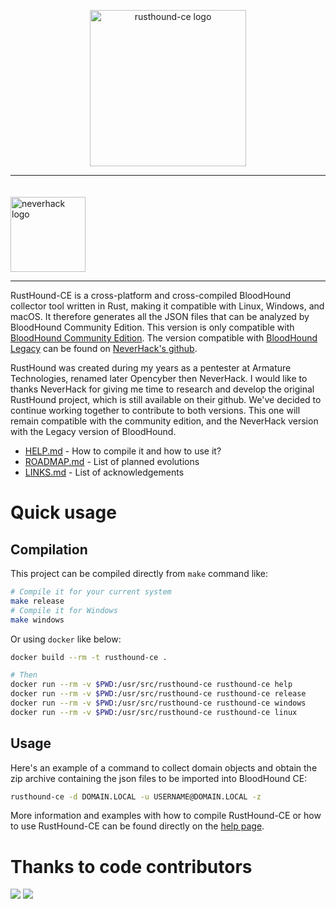<p align="center">
    <picture>
        <source media="(prefers-color-scheme: dark)" srcset="https://github.com/g0h4n/RustHound-CE/raw/main/img/rusthoundce-transparent-dark-theme.png">
        <source media="(prefers-color-scheme: light)" srcset="https://github.com/g0h4n/RustHound-CE/raw/main/img/rusthoundce-transparent-light-theme.png">
        <img src="https://github.com/g0h4n/RustHound-CE/raw/main/img/rusthoundce-transparent-dark-theme.png" alt="rusthound-ce logo" width='250' />
    </picture>
</p>

<hr />

<p align="left">
    <a href="https://neverhack.com/" >
    <picture>
        <source media="(prefers-color-scheme: dark)" srcset="https://github.com/g0h4n/RustHound-CE/raw/main/img/neverhack-transparent-dark-theme.svg">
        <source media="(prefers-color-scheme: light)" srcset="https://github.com/g0h4n/RustHound-CE/raw/main/img/neverhack-transparent-light-theme.svg">
        <img src="https://github.com/g0h4n/RustHound-CE/raw/main/img/neverhack-transparent-dark-theme.svg" alt="neverhack logo" width='120' style="margin-right: 15px; margin-top: 20px;" />
    </picture>
    </a>
</p>

<hr />

RustHound-CE is a cross-platform and cross-compiled BloodHound collector tool written in Rust, making it compatible with Linux, Windows, and macOS. It therefore generates all the JSON files that can be analyzed by BloodHound Community Edition. This version is only compatible with [BloodHound Community Edition](https://github.com/SpecterOps/BloodHound). The version compatible with [BloodHound Legacy](https://github.com/BloodHoundAD/BloodHound) can be found on [NeverHack's github](https://github.com/NH-RED-TEAM/RustHound).

RustHound was created during my years as a pentester at Armature Technologies, renamed later Opencyber then NeverHack. I would like to thanks NeverHack for giving me time to research and develop the original RustHound project, which is still available on their github. We've decided to continue working together to contribute to both versions. This one will remain compatible with the community edition, and the NeverHack version with the Legacy version of BloodHound.

- [HELP.md](HELP.md) - How to compile it and how to use it?
- [ROADMAP.md](ROADMAP.md) - List of planned evolutions
- [LINKS.md](LINKS.md) - List of acknowledgements

# Quick usage

## Compilation

This project can be compiled directly from `make` command like:

```bash
# Compile it for your current system
make release
# Compile it for Windows
make windows
```

Or using `docker` like below:

```bash
docker build --rm -t rusthound-ce .

# Then
docker run --rm -v $PWD:/usr/src/rusthound-ce rusthound-ce help
docker run --rm -v $PWD:/usr/src/rusthound-ce rusthound-ce release
docker run --rm -v $PWD:/usr/src/rusthound-ce rusthound-ce windows
docker run --rm -v $PWD:/usr/src/rusthound-ce rusthound-ce linux
```

## Usage

Here's an example of a command to collect domain objects and obtain the zip archive containing the json files to be imported into BloodHound CE:

```bash
rusthound-ce -d DOMAIN.LOCAL -u USERNAME@DOMAIN.LOCAL -z
```

More information and examples with how to compile RustHound-CE or how to use RustHound-CE can be found directly on the [help page](HELP.md).

# Thanks to code contributors

[![](https://github.com/f3rn0s.png?size=50)](https://github.com/f3rn0s)
[![](https://github.com/barney0.png?size=50)](https://github.com/barney0)